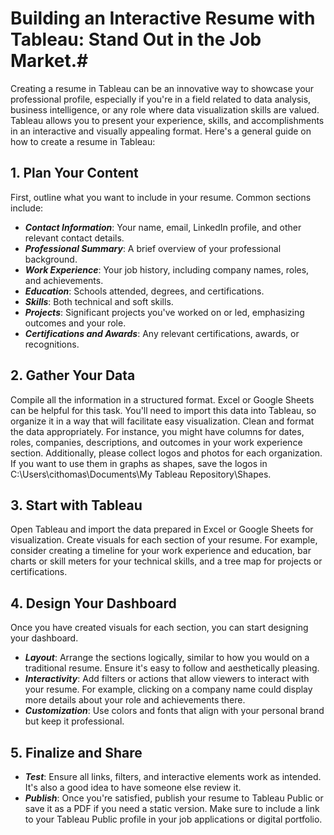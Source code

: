 # Building an Interactive Resume with Tableau: Stand Out in the Job Market.#

Creating a resume in Tableau can be an innovative way to showcase your professional profile, especially if you're in a field related to data analysis, business intelligence, or any role where data visualization skills are valued. Tableau allows you to present your experience, skills, and accomplishments in an interactive and visually appealing format. Here's a general guide on how to create a resume in Tableau:

## 1. Plan Your Content
First, outline what you want to include in your resume. Common sections include:

- ***Contact Information***: Your name, email, LinkedIn profile, and other relevant contact details.
- ***Professional Summary***: A brief overview of your professional background.
- ***Work Experience***: Your job history, including company names, roles, and achievements.
- ***Education***: Schools attended, degrees, and certifications.
- ***Skills***: Both technical and soft skills.
- ***Projects***: Significant projects you've worked on or led, emphasizing outcomes and your role.
- ***Certifications and Awards***: Any relevant certifications, awards, or recognitions.
## 2. Gather Your Data
Compile all the information in a structured format. Excel or Google Sheets can be helpful for this task. You'll need to import this data into Tableau, so organize it in a way that will facilitate easy visualization. Clean and format the data appropriately. For instance, you might have columns for dates, roles, companies, descriptions, and outcomes in your work experience section. Additionally, please collect logos and photos for each organization. If you want to use them in graphs as shapes, save the logos in C:\Users\cithomas\Documents\My Tableau Repository\Shapes.
## 3. Start with Tableau
Open Tableau and import the data prepared in Excel or Google Sheets for visualization. Create visuals for each section of your resume. For example, consider creating a timeline for your work experience and education, bar charts or skill meters for your technical skills, and a tree map for projects or certifications.


## 4. Design Your Dashboard
Once you have created visuals for each section, you can start designing your dashboard.

- ***Layout***: Arrange the sections logically, similar to how you would on a traditional resume. Ensure it's easy to follow and aesthetically pleasing.
- ***Interactivity***: Add filters or actions that allow viewers to interact with your resume. For example, clicking on a company name could display more details about your role and achievements there.
- ***Customization***: Use colors and fonts that align with your personal brand but keep it professional.

## 5. Finalize and Share
- ***Test***: Ensure all links, filters, and interactive elements work as intended. It's also a good idea to have someone else review it.
- ***Publish***: Once you're satisfied, publish your resume to Tableau Public or save it as a PDF if you need a static version. Make sure to include a link to your Tableau Public profile in your job applications or digital portfolio.

